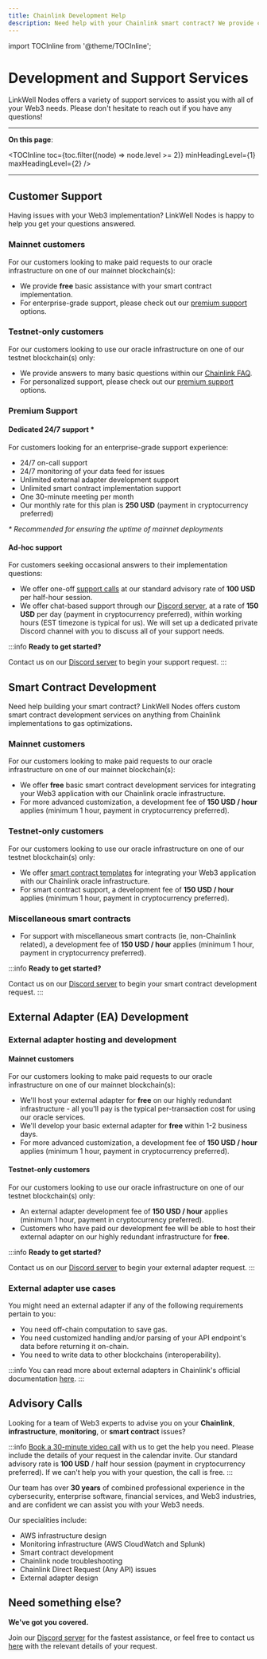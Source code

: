 ```yaml
---
title: Chainlink Development Help
description: Need help with your Chainlink smart contract? We provide custom data feeds, external adapter support, and Chainlink infrastructure / monitoring / security support. 
---
```


import TOCInline from '@theme/TOCInline';

# Development and Support Services

LinkWell Nodes offers a variety of support services to assist you with all of your Web3 needs. Please don't hesitate to reach out if you have any questions!

---

**On this page**:

<TOCInline
  toc={toc.filter((node) => node.level >= 2)}
  minHeadingLevel={1}
  maxHeadingLevel={2}
/>

---

## Customer Support

Having issues with your Web3 implementation? LinkWell Nodes is happy to help you get your questions answered.

### Mainnet customers

For our customers looking to make paid requests to our oracle infrastructure on one of our mainnet blockchain(s):

* We provide **free** basic assistance with your smart contract implementation.
* For enterprise-grade support, please check out our [premium support](#premium-support) options. 

### Testnet-only customers

For our customers looking to use our oracle infrastructure on one of our testnet blockchain(s) only:

* We provide answers to many basic questions within our [Chainlink FAQ](/knowledgebase/FAQ).
* For personalized support, please check out our [premium support](#premium-support) options. 

### Premium Support

#### Dedicated 24/7 support *

For customers looking for an enterprise-grade support experience:

* 24/7 on-call support
* 24/7 monitoring of your data feed for issues 
* Unlimited external adapter development support
* Unlimited smart contract implementation support
* One 30-minute meeting per month
* Our monthly rate for this plan is **250 USD** (payment in cryptocurrency preferred)

*\* Recommended for ensuring the uptime of mainnet deployments*

#### Ad-hoc support

For customers seeking occasional answers to their implementation questions:

* We offer one-off [support calls](#advisory-calls) at our standard advisory rate of **100 USD** per half-hour session.
* We offer chat-based support through our [Discord server](https://discord.gg/Xs6SjqVPUA), at a rate of **150 USD** per day (payment in cryptocurrency preferred), within working hours (EST timezone is typical for us). We will set up a dedicated private Discord channel with you to discuss all of your support needs.

:::info
**Ready to get started?** 

Contact us on our [Discord server](https://discord.gg/Xs6SjqVPUA) to begin your support request.
:::

## Smart Contract Development

Need help building your smart contract? LinkWell Nodes offers custom smart contract development services on anything from Chainlink implementations to gas optimizations.

### Mainnet customers

For our customers looking to make paid requests to our oracle infrastructure on one of our mainnet blockchain(s):

* We offer **free** basic smart contract development services for integrating your Web3 application with our Chainlink oracle infrastructure.
* For more advanced customization, a development fee of **150 USD / hour** applies (minimum 1 hour, payment in cryptocurrency preferred).

### Testnet-only customers

For our customers looking to use our oracle infrastructure on one of our testnet blockchain(s) only:

* We offer [smart contract templates](/services/direct-request-jobs/testnets) for integrating your Web3 application with our Chainlink oracle infrastructure.
* For smart contract support, a development fee of **150 USD / hour** applies (minimum 1 hour, payment in cryptocurrency preferred).

### Miscellaneous smart contracts

* For support with miscellaneous smart contracts (ie, non-Chainlink related), a development fee of **150 USD / hour** applies (minimum 1 hour, payment in cryptocurrency preferred).

:::info
**Ready to get started?** 

Contact us on our [Discord server](https://discord.gg/Xs6SjqVPUA) to begin your smart contract development request.
:::

## External Adapter (EA) Development

### External adapter hosting and development

#### Mainnet customers

For our customers looking to make paid requests to our oracle infrastructure on one of our mainnet blockchain(s):

* We'll host your external adapter for **free** on our highly redundant infrastructure - all you'll pay is the typical per-transaction cost for using our oracle services.
* We'll develop your basic external adapter for **free** within 1-2 business days. 
* For more advanced customization, a development fee of **150 USD / hour** applies (minimum 1 hour, payment in cryptocurrency preferred).

#### Testnet-only customers

For our customers looking to use our oracle infrastructure on one of our testnet blockchain(s) only:

* An external adapter development fee of **150 USD / hour** applies (minimum 1 hour, payment in cryptocurrency preferred).
* Customers who have paid our development fee will be able to host their external adapter on our highly redundant infrastructure for **free**.

:::info
**Ready to get started?** 

Contact us on our [Discord server](https://discord.gg/Xs6SjqVPUA) to begin your external adapter request.
:::

### External adapter use cases

You might need an external adapter if any of the following requirements pertain to you:

* You need off-chain computation to save gas.
* You need customized handling and/or parsing of your API endpoint's data before returning it on-chain.
* You need to write data to other blockchains (interoperability).

:::info
You can read more about external adapters in Chainlink's official documentation [here](https://docs.chain.link/chainlink-nodes/external-adapters/external-adapters).
:::

## Advisory Calls

Looking for a team of Web3 experts to advise you on your **Chainlink**, **infrastructure**, **monitoring**, or **smart contract** issues? 

:::info
[Book a 30-minute video call](https://calendly.com/linkwell-nodes) with us to get the help you need. Please include the details of your request in the calendar invite. Our standard advisory rate is **100 USD** / half hour session (payment in cryptocurrency preferred). If we can't help you with your question, the call is free.
:::

Our team has over **30 years** of combined professional experience in the cybersecurity, enterprise software, financial services, and Web3 industries, and are confident we can assist you with your Web3 needs.

Our specialities include:

- AWS infrastructure design
- Monitoring infrastructure (AWS CloudWatch and Splunk)
- Smart contract development
- Chainlink node troubleshooting
- Chainlink Direct Request (Any API) issues
- External adapter design

## Need something else?

**We've got you covered.**

Join our [Discord server](https://discord.gg/Xs6SjqVPUA) for the fastest assistance, or feel free to contact us [here](https://linkwellnodes.io/#contact-us "Contact LinkWell Nodes") with the relevant details of your request.